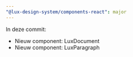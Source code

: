 ```yaml
---
"@lux-design-system/components-react": major
---
```


In deze commit:

- Nieuw component: LuxDocument
- Nieuw component: LuxParagraph
